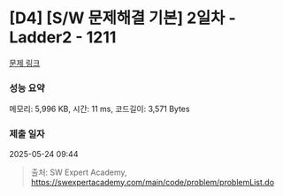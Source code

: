 # [D4] [S/W 문제해결 기본] 2일차 - Ladder2 - 1211 

[문제 링크](https://swexpertacademy.com/main/code/problem/problemDetail.do?contestProbId=AV14BgD6AEECFAYh) 

### 성능 요약

메모리: 5,996 KB, 시간: 11 ms, 코드길이: 3,571 Bytes

### 제출 일자

2025-05-24 09:44



> 출처: SW Expert Academy, https://swexpertacademy.com/main/code/problem/problemList.do
